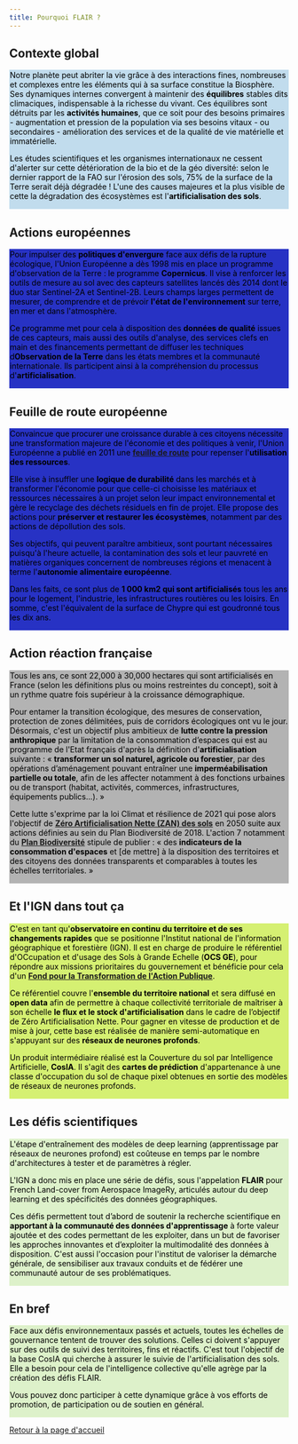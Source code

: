 ```yaml
---
title: Pourquoi FLAIR ?
---
```



## Contexte global
<div style="background-color:#c1dced; padding: 1px; color: black">
Notre planète peut abriter la vie grâce à des interactions fines, nombreuses et complexes entre les éléments qui à sa surface constitue la Biosphère. Ses dynamiques internes convergent à maintenir des <b>équilibres</b> stables dits climaciques, indispensable à la richesse du vivant. Ces équilibres sont détruits par les <b>activités humaines</b>, que ce soit pour des besoins primaires - augmentation et pression de la population via ses besoins vitaux - ou secondaires - amélioration des services et de la qualité de vie matérielle et immatérielle.

Les études scientifiques et les organismes internationaux ne cessent d'alerter sur cette détérioration de la bio et de la géo diversité: selon le dernier rapport de la FAO sur l'érosion des sols, 75% de la surface de la Terre serait déjà dégradée ! L'une des causes majeures et la plus visible de cette la dégradation des écosystèmes est l'<b>artificialisation des sols</b>.
</font></div>


## Actions européennes
<div style="background-color:#2732c4; padding: 1px; color: black">
Pour impulser des <b>politiques d'envergure</b> face aux défis de la rupture écologique, l'Union Européenne a dès 1998 mis en place un programme d'observation de la Terre : le programme <b>Copernicus</b>. Il vise à renforcer les outils de mesure au sol avec des capteurs satellites lancés dès 2014 dont le duo star Sentinel-2A et Sentinel-2B. Leurs champs larges permettent de mesurer, de comprendre et de prévoir <b>l'état de l'environnement</b> sur terre, en mer et dans l'atmosphère.

Ce programme met pour cela à disposition des <b>données de qualité</b> issues de ces capteurs, mais aussi des outils d'analyse, des services clefs en main et des financements permettant de diffuser les techniques d<b>Observation de la Terre</b> dans les états membres et la communauté internationale. Ils participent ainsi à la compréhension du processus d'<b>artificialisation</b>.
</font></div>


 ## Feuille de route européenne
<div style="background-color:#2732c4; padding: 1px; color: black">
Convaincue que procurer une croissance durable à ces citoyens nécessite une transformation majeure de l'économie et des politiques à venir, l'Union Européenne a publié en 2011 une <a href="https://eur-lex.europa.eu/legal-content/FR/TXT/PDF/?"><b>feuille de route</b></a> pour repenser l'<b>utilisation des ressources</b>.



Elle vise à insuffler une <b>logique de durabilité</b> dans les marchés et à transformer l'économie pour que celle-ci choisisse les matériaux et ressources nécessaires à un projet selon leur impact environnemental et gère le recyclage des déchets résiduels en fin de projet. Elle propose des actions pour <b>préserver et restaurer les écosystèmes</b>, notamment par des actions de dépollution des sols.

Ses objectifs, qui peuvent paraître ambitieux, sont pourtant nécessaires puisqu'à l'heure actuelle, la contamination des sols et leur pauvreté en matières organiques concernent de nombreuses régions et menacent à terme l'<b>autonomie alimentaire européenne</b>.

Dans les faits, ce sont plus de <b>1 000 km2 qui sont artificialisés</b> tous les ans pour le logement, l'industrie, les infrastructures routières ou les loisirs. En somme, c'est l'équivalent de la surface de Chypre qui est goudronné tous les dix ans.
</font></div>


## Action réaction française
<div style="background-color:#b3b3b3; padding: 1px; color: black">
Tous les ans, ce sont 22,000 à 30,000 hectares qui sont artificialisés en France (selon les définitions plus ou moins restreintes du concept), soit à un rythme quatre fois supérieur à la croissance démographique.

Pour entamer la transition écologique, des mesures de conservation, protection de zones délimitées, puis de corridors écologiques ont vu le jour. Désormais, c'est un objectif plus ambitieux de **lutte contre la pression anthropique** par la limitation de la consommation d’espaces qui est au programme de l'Etat français d'après la définition d'**artificialisation** suivante : « **transformer un sol naturel, agricole ou forestier**, par des opérations d’aménagement pouvant entraîner une **imperméabilisation partielle ou totale**, afin de les affecter notamment à des fonctions urbaines ou de transport (habitat, activités, commerces, infrastructures, équipements publics...). »

Cette lutte s'exprime par la loi Climat et résilience de 2021 qui pose alors l'objectif de <a href="https://www.ecologie.gouv.fr/artificialisation-des-sols"><b>Zéro Artificialisation Nette (ZAN) des sols</b></a> en 2050 suite aux actions définies au sein du Plan Biodiversité de 2018. L'action 7 notamment du <a href="https://www.ecologie.gouv.fr/sites/default/files/18xxx_Plan-biodiversite-04072018_28pages_FromPdf_date_web_PaP.pdf"><b>Plan Biodiversité</b></a> stipule de publier : « des <b>indicateurs de la consommation d'espaces</b> et [de mettre] à la disposition des territoires et des citoyens des données transparents et comparables à toutes les échelles territoriales. »
</font></div>


## Et l'IGN dans tout ça
<div style="background-color:#d5f072; padding: 1px; color: black">
C'est en tant qu'<b>observatoire en continu du territoire et de ses changements rapides</b> que se positionne l'Institut national de l'information géographique et forestière (IGN). Il est en charge de produire le référentiel d'OCcupation et d'usage des Sols à Grande Echelle (<b>OCS GE</b>), pour répondre aux missions prioritaires du gouvernement et bénéficie pour cela d'un <a href="https://www.modernisation.gouv.fr/sites/default/files/production_referentiel_te.pdf"><b>Fond pour la Transformation de l'Action Publique</b></a>.

Ce référentiel couvre l'**ensemble du territoire national** et sera diffusé en **open data** afin de permettre à chaque collectivité territoriale de maîtriser à son échelle **le flux et le stock d'artificialisation** dans le cadre de l’objectif de Zéro Artificialisation Nette. Pour gagner en vitesse de production et de mise à jour, cette base est réalisée de manière semi-automatique en s'appuyant sur des **réseaux de neurones profonds**.

Un produit intermédiaire réalisé est la Couverture du sol par Intelligence Artificielle, **CosIA**. Il s'agit des **cartes de prédiction** d'appartenance à une classe d'occupation du sol de chaque pixel obtenues en sortie des modèles de réseaux de neurones profonds.
</font></div>


## Les défis scientifiques
<div style="background-color:#ddf1ca; padding: 1px; color: black">
L'étape d'entraînement des modèles de deep learning (apprentissage par réseaux de neurones profond) est coûteuse en temps par le nombre d'architectures à tester et de paramètres à régler.

L'IGN a donc mis en place une série de défis, sous l'appelation **FLAIR** pour French Land-cover from Aerospace ImageRy, articulés autour du deep learning et des spécificités des données géographiques.

Ces défis permettent tout d’abord de soutenir la recherche scientifique en **apportant à la communauté des données d'apprentissage** à forte valeur ajoutée et des codes permettant de les exploiter, dans un but de favoriser les approches innovantes et d’exploiter la multimodalité des données à disposition. C'est aussi l'occasion pour l'institut de valoriser la démarche générale, de sensibiliser aux travaux conduits et de fédérer une communauté autour de ses problématiques.
</font></div>


## En bref
<div style="background-color:#ddf1ca; padding: 1px; color: black">
Face aux défis environnementaux passés et actuels, toutes les échelles de gouvernance tentent de trouver des solutions. Celles ci doivent s'appuyer sur des outils de suivi des territoires, fins et réactifs. C'est tout l'objectif de la base CosIA qui cherche à assurer le suivie de l'artificialisation des sols. Elle a besoin pour cela de l'intelligence collective qu'elle agrège par la création des défis FLAIR.

Vous pouvez donc participer à cette dynamique grâce à vos efforts de promotion, de participation ou de soutien en général.
</font></div>

[Retour à la page d'accueil](./)
